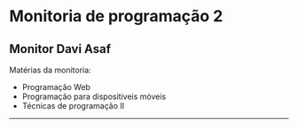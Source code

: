 # Monitoria de programação 2
Monitor Davi Asaf
---
Matérias da monitoria:
- Programação Web
- Programação para dispositiveis móveis
- Técnicas de programação II
---